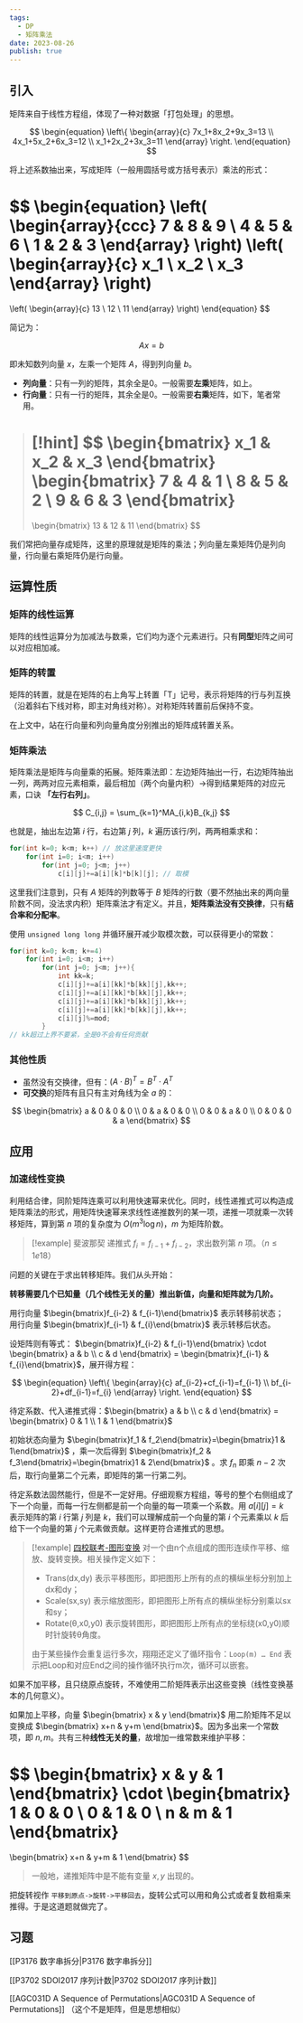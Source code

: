 ```yaml
---
tags:
  - DP
  - 矩阵乘法
date: 2023-08-26
publish: true
---
```

## 引入

矩阵来自于线性方程组，体现了一种对数据「打包处理」的思想。

$$
\begin{equation}
\left\{
\begin{array}{c}
    7x_1+8x_2+9x_3=13 \\
    4x_1+5x_2+6x_3=12 \\
    x_1+2x_2+3x_3=11
\end{array}
\right.
\end{equation}
$$

将上述系数抽出来，写成矩阵（一般用圆括号或方括号表示）乘法的形式：

$$
\begin{equation}
\left(
\begin{array}{ccc}
    7 & 8 & 9 \\
    4 & 5 & 6 \\
    1 & 2 & 3
\end{array}
\right)
\left(
\begin{array}{c}
    x_1 \\
    x_2 \\
    x_3
\end{array}
\right)
=
\left(
\begin{array}{c}
   13 \\
   12 \\
   11
\end{array}
\right)
\end{equation}
$$

简记为：

$$
Ax=b
$$

即未知数列向量 $x$，左乘一个矩阵 $A$，得到列向量 $b$。

- **列向量**：只有一列的矩阵，其余全是0。一般需要**左乘**矩阵，如上。
- **行向量**：只有一行的矩阵，其余全是0。一般需要**右乘**矩阵，如下，笔者常用。

> [!hint]
> $$
> \begin{bmatrix}
> x_1 & x_2 & x_3
> \end{bmatrix}
> \begin{bmatrix}
> 7 & 4 & 1 \\
> 8 & 5 & 2 \\
> 9 & 6 & 3
> \end{bmatrix}
> =
> \begin{bmatrix}
> 13 & 12 & 11
> \end{bmatrix}
> $$


我们常把向量存成矩阵，这里的原理就是矩阵的乘法；列向量左乘矩阵仍是列向量，行向量右乘矩阵仍是行向量。
## 运算性质

### 矩阵的线性运算

矩阵的线性运算分为加减法与数乘，它们均为逐个元素进行。只有**同型**矩阵之间可以对应相加减。

### 矩阵的转置

矩阵的转置，就是在矩阵的右上角写上转置「T」记号，表示将矩阵的行与列互换（沿着斜右下线对称，即主对角线对称）。对称矩阵转置前后保持不变。

在上文中，站在行向量和列向量角度分别推出的矩阵成转置关系。

### 矩阵乘法

矩阵乘法是矩阵与向量乘的拓展。矩阵乘法即：左边矩阵抽出一行，右边矩阵抽出一列，两两对应元素相乘，最后相加（两个向量内积）->得到结果矩阵的对应元素，口诀 **「左行右列」**。

$$
C_{i,j} = \sum_{k=1}^MA_{i,k}B_{k,j}
$$

也就是，抽出左边第 $i$ 行，右边第 $j$ 列，$k$ 遍历该行/列，两两相乘求和：
```cpp
for(int k=0; k<m; k++) // 放这里速度更快
	for(int i=0; i<m; i++)
		for(int j=0; j<m; j++)
			c[i][j]+=a[i][k]*b[k][j]; // 取模
```

这里我们注意到，只有 $A$ 矩阵的列数等于 $B$ 矩阵的行数（要不然抽出来的两向量阶数不同，没法求内积）矩阵乘法才有定义。并且，**矩阵乘法没有交换律**，只有**结合率和分配率**。

使用 `unsigned long long` 并循环展开减少取模次数，可以获得更小的常数：
```cpp
for(int k=0; k<m; k+=4)
	for(int i=0; i<m; i++)
		for(int j=0; j<m; j++){
			int kk=k;
			c[i][j]+=a[i][kk]*b[kk][j],kk++;
			c[i][j]+=a[i][kk]*b[kk][j],kk++;
			c[i][j]+=a[i][kk]*b[kk][j],kk++;
			c[i][j]+=a[i][kk]*b[kk][j],kk++;
			c[i][j]%=mod;
		}
// kk超过上界不要紧，全是0不会有任何贡献
```

### 其他性质

- 虽然没有交换律，但有：$(A\cdot B)^{T}=B^{T}\cdot A^{T}$
- **可交换**的矩阵有且只有主对角线为全 $a$ 的：

$$
\begin{bmatrix}
a & 0 & 0 & 0 \\ 0 & a & 0 & 0 \\ 0 & 0 & a & 0 \\ 0 & 0 & 0 & a
\end{bmatrix}
$$

## 应用

### 加速线性变换

利用结合律，同阶矩阵连乘可以利用快速幂来优化。同时，线性递推式可以构造成矩阵乘法的形式，用矩阵快速幂来求线性递推数列的某一项，递推一项就乘一次转移矩阵，算到第 $n$ 项的复杂度为 $O(m^3 \log n)$，$m$ 为矩阵阶数。

> [!example] 斐波那契
> 递推式 $f_i=f_{i-1}+f_{i-2}$，求出数列第 $n$ 项。（$n \le 1e18$）
>

问题的关键在于求出转移矩阵。我们从头开始：

**转移需要几个已知量（几个线性无关的量）推出新值，向量和矩阵就为几阶。**

用行向量 $\begin{bmatrix}f_{i-2} & f_{i-1}\end{bmatrix}$ 表示转移前状态；
用行向量 $\begin{bmatrix}f_{i-1} & f_{i}\end{bmatrix}$ 表示转移后状态。

设矩阵则有等式： $\begin{bmatrix}f_{i-2} & f_{i-1}\end{bmatrix} \cdot \begin{bmatrix} a & b \\ c & d \end{bmatrix} = \begin{bmatrix}f_{i-1} & f_{i}\end{bmatrix}$，展开得方程：

$$
\begin{equation}
\left\{
\begin{array}{c}
af_{i-2}+cf_{i-1}=f_{i-1} \\
bf_{i-2}+df_{i-1}=f_{i}
\end{array}
\right.
\end{equation}
$$

待定系数、代入递推式得：$\begin{bmatrix} a & b \\ c & d \end{bmatrix} = \begin{bmatrix} 0 & 1 \\ 1 & 1 \end{bmatrix}$

初始状态向量为 $\begin{bmatrix}f_1 & f_2\end{bmatrix}=\begin{bmatrix}1 & 1\end{bmatrix}$ ，乘一次后得到 $\begin{bmatrix}f_2 & f_3\end{bmatrix}=\begin{bmatrix}1 & 2\end{bmatrix}$ 。求 $f_n$ 即乘 $n-2$ 次后，取行向量第二个元素，即矩阵的第一行第二列。

待定系数法固然能行，但是不一定好用。仔细观察方程组，等号的整个右侧组成了下一个向量，而每一行左侧都是前一个向量的每一项乘一个系数。用 $a[i][j]=k$ 表示矩阵的第 $i$ 行第 $j$ 列是 $k$，我们可以理解成前一个向量的第 $i$ 个元素乘以 $k$ 后给下一个向量的第 $j$ 个元素做贡献。这样更符合递推式的思想。

> [!example] [四校联考-图形变换](https://oj.bashu.com.cn/code/problempage.php?problem_id=3802)
> 对一个由n个点组成的图形连续作平移、缩放、旋转变换。相关操作定义如下：
>
> - Trans(dx,dy) 表示平移图形，即把图形上所有的点的横纵坐标分别加上dx和dy；
> - Scale(sx,sy) 表示缩放图形，即把图形上所有点的横纵坐标分别乘以sx和sy；
> - Rotate(θ,x0,y0) 表示旋转图形，即把图形上所有点的坐标绕(x0,y0)顺时针旋转θ角度。
>
> 由于某些操作会重复运行多次，翔翔还定义了循环指令：`Loop(m) … End`
> 表示把Loop和对应End之间的操作循环执行m次，循环可以嵌套。

如果不加平移，且只绕原点旋转，不难使用二阶矩阵表示出这些变换（线性变换基本的几何意义）。

如果加上平移，向量 $\begin{bmatrix} x & y \end{bmatrix}$ 用二阶矩阵不足以变换成 $\begin{bmatrix} x+n & y+m \end{bmatrix}$。因为多出来一个常数项，即 $n,m$。共有三种**线性无关的量**，故增加一维常数来维护平移：

$$
\begin{bmatrix} x & y & 1 \end{bmatrix}
\cdot
\begin{bmatrix}
1 & 0 & 0 \\
0 & 1 & 0 \\
n & m & 1
\end{bmatrix}
=
\begin{bmatrix}
x+n & y+m & 1
\end{bmatrix}
$$

> 一般地，递推矩阵中是不能有变量 $x,y$ 出现的。

把旋转视作 `平移到原点->旋转->平移回去`，旋转公式可以用和角公式或者复数相乘来推得。于是这道题就做完了。


## 习题

[[P3176 数字串拆分|P3176 数字串拆分]]

[[P3702 SDOI2017 序列计数|P3702 SDOI2017 序列计数]]

[[AGC031D A Sequence of Permutations|AGC031D A Sequence of Permutations]] （这个不是矩阵，但是思想相似）
